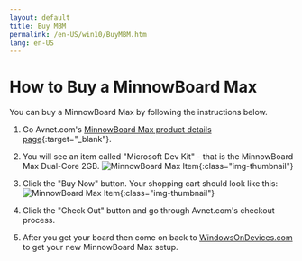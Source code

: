 ```yaml
---
layout: default
title: Buy MBM
permalink: /en-US/win10/BuyMBM.htm
lang: en-US
---
```


# How to Buy a MinnowBoard Max

You can buy a MinnowBoard Max by following the instructions below.


1. Go Avnet.com's [MinnowBoard Max product details page](http://avnetexpress.avnet.com/store/em/EMController?langId=-1&storeId=500201&catalogId=500201&term=msdev&searchType=&advAction=&N=0&Ne=100000&action=products&x=0&y=0){:target="_blank"}.

2. You will see an item called "Microsoft Dev Kit" - that is the MinnowBoard Max Dual-Core 2GB.
       ![MinnowBoard Max Item]({{site.baseurl}}/Resources/images/buy-mbm/buy-mbm-1.png){:class="img-thumbnail"}

3. Click the "Buy Now" button. Your shopping cart should look like this:
       ![MinnowBoard Max Item]({{site.baseurl}}/Resources/images/buy-mbm/buy-mbm-2.png){:class="img-thumbnail"}

4. Click the "Check Out" button and go through Avnet.com's checkout process.

5. After you get your board then come on back to [WindowsOnDevices.com]({{site.landingurl}}) to get your new MinnowBoard Max setup.
